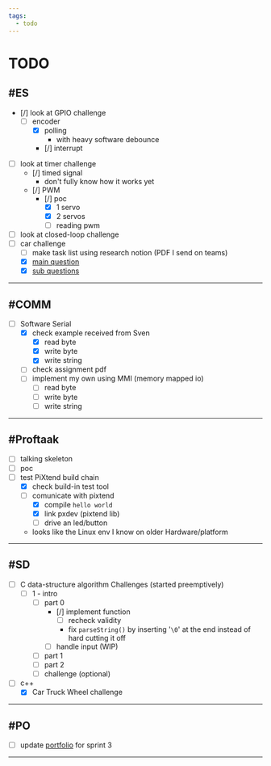 ```yaml
---
tags:
  - todo
---
```


# TODO

## #ES

- [/] look at GPIO challenge
  - [ ] encoder
    - [x] polling
      - with heavy software debounce
    - [/] interrupt
- [ ] look at timer challenge
  - [/] timed signal
    - don't fully know how it works yet
  - [/] PWM
    - [/] poc
      - [x] 1 servo
      - [x] 2 servos
      - [ ] reading pwm
- [ ] look at closed-loop challenge
- [ ] car challenge
  - [ ] make task list using research notion (PDF I send on teams)
  - [x] [main question](<ES/notes.md#main question>)
  - [x] [sub questions](<ES/notes.md#sub questions>)

---

## #COMM

- [ ] Software Serial
  - [x] check example received from Sven
    - [x] read byte
    - [x] write byte
    - [x] write string
  - [ ] check assignment pdf
  - [ ] implement my own using MMI (memory mapped io)
    - [ ] read byte
    - [ ] write byte
    - [ ] write string

---

## #Proftaak

- [ ] talking skeleton
- [ ] poc
- [ ] test PiXtend build chain
  - [x] check build-in test tool
  - [ ] comunicate with pixtend
    - [x] compile `hello world`
    - [x] link pxdev (pixtend lib)
    - [ ] drive an led/button
  - looks like the Linux env I know on older Hardware/platform

---

## #SD

- [ ] C data-structure algorithm Challenges (started preemptively)
  - [ ] 1 - intro
    - [ ] part 0
      - [/] implement function
        - [ ] recheck validity
        - fix `parseString()` by inserting '`\0`' at the end instead of hard cutting it off
      - [ ] handle input (WIP)
    - [ ] part 1
    - [ ] part 2
    - [ ] challenge (optional)
- [ ] c++
  - [x] Car Truck Wheel challenge

---

## #PO

- [ ] update [portfolio](<https://fhict.instructure.com/accounts/1/external_tools/23360?launch_type=global_navigation>) for sprint 3

---
